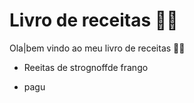 # Livro de receitas :man_cook:

Ola|bem vindo ao meu livro de receitas :man_cook:

- Reeitas de strognoffde frango

- pagu

  





